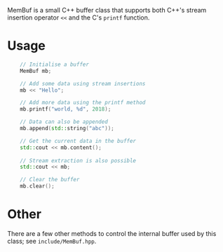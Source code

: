 MemBuf is a small C++ buffer class that supports both C++'s stream insertion operator `<<` and the C's `printf` function.

# Usage
```cpp
    // Initialise a buffer
    MemBuf mb;

    // Add some data using stream insertions
    mb << "Hello";

    // Add more data using the printf method
    mb.printf("world, %d", 2018);

    // Data can also be appended
    mb.append(std::string("abc"));

    // Get the current data in the buffer
    std::cout << mb.content();
    
    // Stream extraction is also possible
    std::cout << mb;

    // Clear the buffer
    mb.clear();
```
# Other
There are a few other methods to control the internal buffer used by this class; see `include/MemBuf.hpp`.

